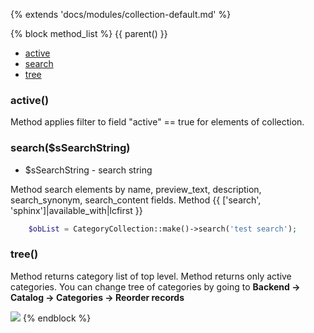 {% extends 'docs/modules/collection-default.md' %}

{% block method_list %}
{{ parent() }}

* [active](#active)
* [search](#searchssearchstring)
* [tree](#tree)

### active()

Method applies filter to field "active" == true for elements of collection.

### search($sSearchString)
  * $sSearchString - search string

Method search elements by name, preview_text, description, search_synonym, search_content fields.
Method {{ ['search', 'sphinx']|available_with|lcfirst }}
```php
    $obList = CategoryCollection::make()->search('test search');
```

### tree()

Method returns category list of top level. Method returns only active categories. 
You can change tree of categories by going to **Backend -> Catalog -> Categories -> Reorder records**

![](./../../../assets/images/backend-category-5.png)
{% endblock %}
